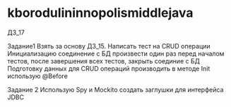 # kborodulininnopolismiddlejava
ДЗ_17

Задание1
Взять за основу ДЗ_15. Написать тест на CRUD операции 
Инициализацию соединение с БД произвести один раз перед началом тестов, 
после завершения всех тестов, закрыть соединие с БД
Подготовку данных для CRUD операций производить в методе Init использую @Before

Задание 2
Использую Spy и Mockito создать заглушки для интерфейса JDBC